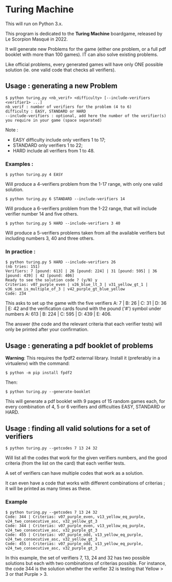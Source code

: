 # Turing Machine

This will run on Python 3.x.

This program is dedicated to the **Turing Machine** boardgame, released by Le Scorpion Masqué in 2022.

It will generate new Problems for the game (either one problem, or a full pdf booklet with more than 100 games). IT can also solve existing problems.

Like official problems, every generated games will have only ONE possible solution (ie. one valid code that checks all verifiers).

## Usage : generating a new Problem

    $ python turing.py <nb_verif> <difficulty> [--include-verifiers <verifier1> ...]
    nb_verif : number of verifiers for the problem (4 to 6)
    difficulty : EASY, STANDARD or HARD
    --include-verifiers : optional, add here the number of the verifier(s) you require in your game (space separated)

Note : 
* EASY difficulty include only verifiers 1 to 17; 
* STANDARD only verifiers 1 to 22; 
* HARD include all verifiers from 1 to 48.

### Examples :

    $ python turing.py 4 EASY
Will produce a 4-verifiers problem from the 1-17 range, with only one valid solution.

    $ python turing.py 6 STANDARD --include-verifiers 14
Will produce a 6-verifiers problem from the 1-22 range, that will include verifier number 14 and five others.

    $ python turing.py 5 HARD --include-verifiers 3 40
Will produce a 5-verifiers problems taken from all the available verifiers but including numbers 3, 40 and three others.

### In practice :

    $ python turing.py 5 HARD --include-verifiers 26
    (nb tries: 151)
    Verifiers: 7 [pound: 613] | 26 [pound: 224] | 31 [pound: 595] | 36 [pound: 439] | 42 [pound: 406]
    Ready to see the solution code ? (y/N) y
    Criterias: v07_purple_even | v26_blue_lt_3 | v31_yellow_gt_1 | v36_sum_is_multiple_of_3 | v42_purple_gt_blue_yellow
    Code: 234
    
This asks to set up the game with the five verifiers A: 7 | B: 26 | C: 31 | D: 36 | E: 42 and the verification cards found with the pound ('#') symbol 
under numbers A: 613 | B: 224 | C: 595 | D: 439 | E: 406.

The answer (the code and the relevant criteria that each verifier tests) will only be printed after your confirmation.

## Usage : generating a pdf booklet of problems

**Warning**: This requires the fpdf2 external library. Install it (preferably in a virtualenv) with the command:

    $ python -m pip install fpdf2

Then:

    $ python turing.py --generate-booklet

This will generate a pdf booklet with 9 pages of 15 random games each, for every combination of 4, 5 or 6 verifiers and difficulties EASY, STANDARD or HARD.  

## Usage : finding all valid solutions for a set of verifiers

    $ python turing.py --getcodes 7 13 24 32
Will list all the codes that work for the given verifiers numbers, and the good criteria (from the list on the card) that each verifier tests.

A set of verifiers can have multiple codes that work as a solution.

It can even have a code that works with different combinations of criterias ; it will be printed as many times as these.

### Example

    $ python turing.py --getcodes 7 13 24 32
    Code: 344 | Criterias: v07_purple_even, v13_yellow_eq_purple, v24_two_consecutive_asc, v32_yellow_gt_3
    Code: 344 | Criterias: v07_purple_even, v13_yellow_eq_purple, v24_two_consecutive_asc, v32_purple_gt_3
    Code: 455 | Criterias: v07_purple_odd, v13_yellow_eq_purple, v24_two_consecutive_asc, v32_yellow_gt_3
    Code: 455 | Criterias: v07_purple_odd, v13_yellow_eq_purple, v24_two_consecutive_asc, v32_purple_gt_3

In this example, the set of verifiers 7, 13, 24 and 32 has two possible solutions but each with two combinations of criterias possible. 
For instance, the code 344 is the solution whether the verifier 32 is testing that Yellow > 3 or that Purple > 3.
